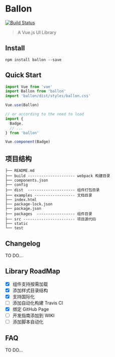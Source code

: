 # Ballon
[![Build Status](https://travis-ci.org/C-Royale/Ballon.svg?branch=master)](https://travis-ci.org/C-Royale/Ballon)

> A Vue.js UI Library

## Install
```shell
npm install ballon --save
```

## Quick Start
``` javascript
import Vue from 'vue'
import Ballon from 'ballon'
import 'ballon/dist/styles/ballon.css'

Vue.use(Ballon)

// or according to the need to load
import {
  Badge,
  // ...
} from 'ballon'

Vue.component(Badge)
```
## 项目结构

```text
├── README.md
├── build --------------------- webpack 构建目录
├── components.json
├── config
├── dist  --------------------- 组件打包目录
├── examples ------------------ 文档目录
├── index.html
├── package-lock.json
├── package.json
├── packages  ----------------- 组件目录
├── src ----------------------- 项目源代码
├── static
└── test

```

## Changelog
TO DO...

## Library RoadMap

* [x] 组件支持按需加载
* [x] 添加样式目录结构
* [x] 支持国际化
* [ ] 添加自动化构建 Travis CI
* [x] 绑定 GitHub Page
* [ ] 开发指南添加到 WIKI
* [ ] 添加脚本自动化

## FAQ
TO DO...
